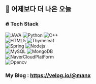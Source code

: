## 🌱 어제보다 더 나은 오늘


<h3>🔥 Tech Stack</h3>
<p> 
  <img alt="JAVA" src="https://img.shields.io/badge/JAVA-007396?style=flat-square&logo=JAVA&logoColor=white"/>
  <img alt="Python" src="https://img.shields.io/badge/Python-3776AB?style=flat-square&logo=Python&logoColor=white"/>
  <img alt="C++" src="https://img.shields.io/badge/C++-00599C?style=flat-square&logo=C++&logoColor=white"/>
  <br>
  <img alt="HTML5" src="https://img.shields.io/badge/HTML5-E34F26?style=flat-square&logo=HTML5&logoColor=white"/>
  <img alt="Thymeleaf" src="https://img.shields.io/badge/Thymeleaf-005F0F?style=flat-square&logo=Thymeleaf&logoColor=white"/>

  <br>
  <img alt="Spring" src="https://img.shields.io/badge/Spring-6DB33F?style=flat-square&logo=Spring&logoColor=white"/>
  <img alt="Nodejs" src="https://img.shields.io/badge/-Nodejs-43853d?style=flat-square&logo=Node.js&logoColor=white"/>
  <br>
  <img alt="MySQL" src="https://img.shields.io/badge/-MySQL-4479A1?style=flat-square&logo=MySQL&logoColor=white"/>
  <img alt="MongoDB" src="https://img.shields.io/badge/-MongoDB-13aa52?style=flat-square&logo=mongodb&logoColor=white"/>
  <br>
  <img alt="NaverCloudPlatForm" src="https://img.shields.io/badge/-NaverCloudPlatForm-brightgreen"/>
  <br>
  <img alt="Opencv" src="https://img.shields.io/badge/-Opencv-5C3EE8?style=flat-square&logo=Opencv&logoColor=white"/>
  <br>
</p>

### My Blog : https://velog.io/@manx

